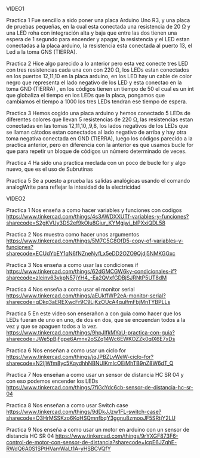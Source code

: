 VIDEO1 

Practica 1
Fue sencillo a sido poner una placa Arduino Uno R3, y una placa de pruebas pequeñas, en la cual esta conectada una resistencia de 20 Ω y una LED roha con integración alta y baja que entre las dos tienen una espera de 1 segundo para encender y apagar, la resistencia y el LED estan conectadas a la placa arduino, la resistencia esta conectada al puerto 13, el Led a la toma GNS (TIERRA).

Practica 2
Hice algo parecido a lo anterior pero esta vez conecte tres LED con tres resistencias cada una con con 220 Ω, los LEDs estan conectados en los puertos 12,11,10 en la placa arduino, en los LED hay un cable de color negro que representa el lado negativo de los LED y esta conectao en la toma GND (TIERRA) , en los códigos tienen un tiempo de 50 el cual es un int que globaliza el tiempo en los LEDs que la placa, pongamos que cambiamos el tiempo a 1000 los tres LEDs tendran ese tiempo de espera.

Practica 3
Hemos cogido una placa arduino y hemos conectado 5 LEDs de diferentes colores que llevan 5 resistencias de 220 Ω, las resistencias estan conectadas en las tomas 12,11,10,,9,8, los lados negativos de los LEDs que se llaman cátodos estan conectados al lado negativo de arriba y hay otra toma negativa conectada en GND (TIERRA), luego los códigos parecido a la practica anterior, pero en diferencia con la anterior es que usamos bucle for que para repetir un bloque de códigos un número determinado de veces. 

Practica 4
Ha sido una practica meclada con un poco de bucle for y algo nuevo, que es el uso de Subrutinas

Practica 5
Se a puesto a prueba las salidas analógicas usando el comando analogWrite para reflejar la intesidad de la electricidad


VIDEO2 

Practica 1
Nos enseña a como hacer variables y funciones con codigos https://www.tinkercad.com/things/4s3AWDXXUTf-variables-y-funciones?sharecode=S2gKVUy3DS2ef9kOlu8Giur_KYMgjwi_blPXxiQDL58

Practica 2
Nos muestra como hacer unos argumentos https://www.tinkercad.com/things/5M7C5C8OfD5-copy-of-variables-y-funciones?sharecode=ECUdYbEY1qN6fNZneNyfLx5eDD2OZO9Qjdj5NMKGGxc

Practica 3
Nos enseña a como usar las condiciones if https://www.tinkercad.com/things/62dGMCGW6ky-condicionales-if?sharecode=zleinv63vkpN57jYH4_-Ea2QVxfGDBjSJRNtP5UT8dM

Practica 4
Nos enseña a como usar el monitor serial https://www.tinkercad.com/things/aEUkffWP2eA-monitor-serial?sharecode=gDkq3aEREXwcFr9C9LjKzOUcA4qulfmFbjMnTYBPLLs

Practica 5
En este video son enserañon a con guia como hacer que los LEDs fueran de uno en uno, de dos en dos, que se encuendan todos a la vez y que se apaguen todos a la vez. https://www.tinkercad.com/things/9hpJlfkMYaU-practica-con-guia?sharecode=JWe5pBjFgpe6Amnx2oSZq14Wc6EWKOZZk0qlX6E7xDs

Practica 6
Nos enseñan a como usar un ciclo for https://www.tinkercad.com/things/jqJPBZLvWeW-ciclo-for?sharecode=N2IjWfm8yc5KqydhhNBNUlKmIcOEiMhTB9nZ8W6dT_Q

Practica 7
Nos enseñan a como usar un sensor de distancia HC SR 04 y con eso podemos encender los LEDs https://www.tinkercad.com/things/7fiGcYdc6cb-sensor-de-distancia-hc-sr-04

Practica 8
Nos enseñan a como usar Switch case https://www.tinkercad.com/things/9dDkJJzw1FL-switch-case?sharecode=O3HrMSSKzo6KoHSQmnfbqY3ggnu8zmooJF5SRtjY2LU

Practica 9
Nos enseña a como usar un motor en arduino con un sensor de distancia HC SR 04 https://www.tinkercad.com/things/9rYXGF873F6-control-de-motor-con-sensor-de-distancia?sharecode=IcpE6JZqhE-RWdQ6A0S1SPtHVamWaLt1A-yHSBCVQfY
